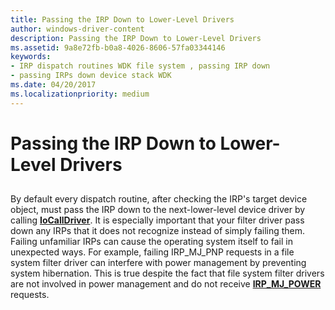```yaml
---
title: Passing the IRP Down to Lower-Level Drivers
author: windows-driver-content
description: Passing the IRP Down to Lower-Level Drivers
ms.assetid: 9a8e72fb-b0a8-4026-8606-57fa03344146
keywords:
- IRP dispatch routines WDK file system , passing IRP down
- passing IRPs down device stack WDK
ms.date: 04/20/2017
ms.localizationpriority: medium
---
```


# Passing the IRP Down to Lower-Level Drivers


## <span id="ddk_passing_the_irp_down_to_lower_level_drivers_if"></span><span id="DDK_PASSING_THE_IRP_DOWN_TO_LOWER_LEVEL_DRIVERS_IF"></span>


By default every dispatch routine, after checking the IRP's target device object, must pass the IRP down to the next-lower-level device driver by calling [**IoCallDriver**](https://msdn.microsoft.com/library/windows/hardware/ff548336). It is especially important that your filter driver pass down any IRPs that it does not recognize instead of simply failing them. Failing unfamiliar IRPs can cause the operating system itself to fail in unexpected ways. For example, failing IRP\_MJ\_PNP requests in a file system filter driver can interfere with power management by preventing system hibernation. This is true despite the fact that file system filter drivers are not involved in power management and do not receive [**IRP\_MJ\_POWER**](https://msdn.microsoft.com/library/windows/hardware/ff550784) requests.

 

 




